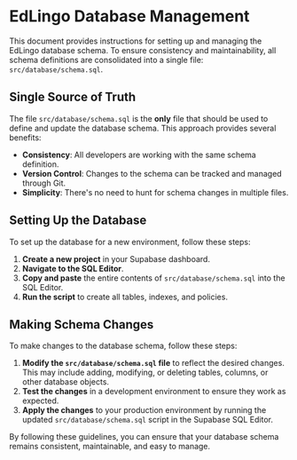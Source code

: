 # EdLingo Database Management

This document provides instructions for setting up and managing the EdLingo database schema. To ensure consistency and maintainability, all schema definitions are consolidated into a single file: `src/database/schema.sql`.

## Single Source of Truth

The file `src/database/schema.sql` is the **only** file that should be used to define and update the database schema. This approach provides several benefits:

- **Consistency**: All developers are working with the same schema definition.
- **Version Control**: Changes to the schema can be tracked and managed through Git.
- **Simplicity**: There's no need to hunt for schema changes in multiple files.

## Setting Up the Database

To set up the database for a new environment, follow these steps:

1. **Create a new project** in your Supabase dashboard.
2. **Navigate to the SQL Editor**.
3. **Copy and paste** the entire contents of `src/database/schema.sql` into the SQL Editor.
4. **Run the script** to create all tables, indexes, and policies.

## Making Schema Changes

To make changes to the database schema, follow these steps:

1. **Modify the `src/database/schema.sql` file** to reflect the desired changes. This may include adding, modifying, or deleting tables, columns, or other database objects.
2. **Test the changes** in a development environment to ensure they work as expected.
3. **Apply the changes** to your production environment by running the updated `src/database/schema.sql` script in the Supabase SQL Editor.

By following these guidelines, you can ensure that your database schema remains consistent, maintainable, and easy to manage.